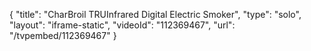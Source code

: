 {
    "title": "CharBroil TRUInfrared Digital Electric Smoker",
    "type": "solo",
    "layout": "iframe-static",
    "videoId": "112369467",
    "url": "\/tvpembed\/112369467"
}